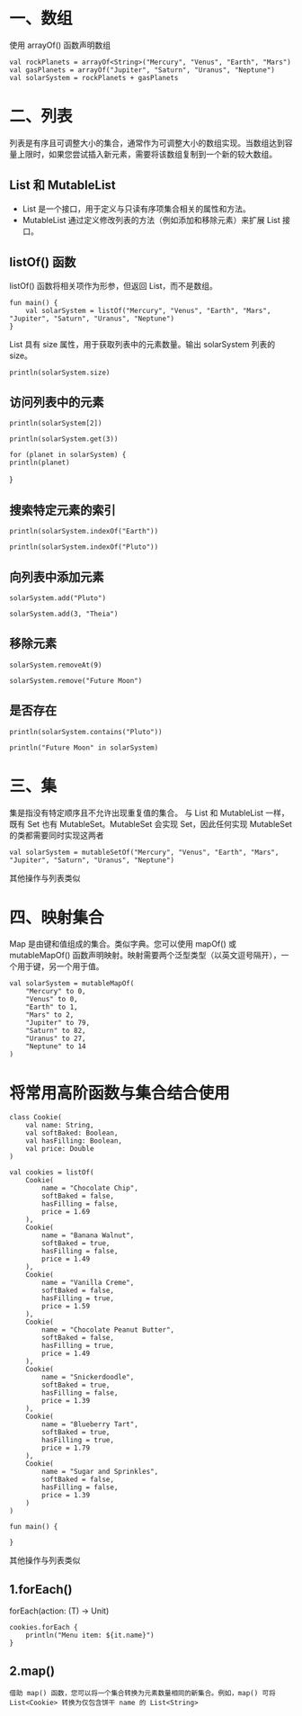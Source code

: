 # 一、数组
使用 arrayOf() 函数声明数组

    val rockPlanets = arrayOf<String>("Mercury", "Venus", "Earth", "Mars")
    val gasPlanets = arrayOf("Jupiter", "Saturn", "Uranus", "Neptune")
    val solarSystem = rockPlanets + gasPlanets

# 二、列表
列表是有序且可调整大小的集合，通常作为可调整大小的数组实现。当数组达到容量上限时，如果您尝试插入新元素，需要将该数组复制到一个新的较大数组。

## List 和 MutableList
- List 是一个接口，用于定义与只读有序项集合相关的属性和方法。
- MutableList 通过定义修改列表的方法（例如添加和移除元素）来扩展 List 接口。

## listOf() 函数
listOf() 函数将相关项作为形参，但返回 List，而不是数组。

    fun main() {
        val solarSystem = listOf("Mercury", "Venus", "Earth", "Mars", "Jupiter", "Saturn", "Uranus", "Neptune")
    }

List 具有 size 属性，用于获取列表中的元素数量。输出 solarSystem 列表的 size。

    println(solarSystem.size)

## 访问列表中的元素

    println(solarSystem[2])

    println(solarSystem.get(3))

    for (planet in solarSystem) {
    println(planet)
}

## 搜索特定元素的索引

    println(solarSystem.indexOf("Earth"))

    println(solarSystem.indexOf("Pluto"))

## 向列表中添加元素

    solarSystem.add("Pluto")

    solarSystem.add(3, "Theia")

## 移除元素

    solarSystem.removeAt(9)

    solarSystem.remove("Future Moon")

## 是否存在

    println(solarSystem.contains("Pluto"))

    println("Future Moon" in solarSystem)

# 三、集
集是指没有特定顺序且不允许出现重复值的集合。
与 List 和 MutableList 一样，既有 Set 也有 MutableSet。MutableSet 会实现 Set，因此任何实现 MutableSet 的类都需要同时实现这两者

    val solarSystem = mutableSetOf("Mercury", "Venus", "Earth", "Mars", "Jupiter", "Saturn", "Uranus", "Neptune")

其他操作与列表类似

# 四、映射集合
Map 是由键和值组成的集合。类似字典。您可以使用 mapOf() 或 mutableMapOf() 函数声明映射。映射需要两个泛型类型（以英文逗号隔开），一个用于键，另一个用于值。

    val solarSystem = mutableMapOf(
        "Mercury" to 0,
        "Venus" to 0,
        "Earth" to 1,
        "Mars" to 2,
        "Jupiter" to 79,
        "Saturn" to 82,
        "Uranus" to 27,
        "Neptune" to 14
    )


# 将常用高阶函数与集合结合使用

    class Cookie(
        val name: String,
        val softBaked: Boolean,
        val hasFilling: Boolean,
        val price: Double
    )

    val cookies = listOf(
        Cookie(
            name = "Chocolate Chip",
            softBaked = false,
            hasFilling = false,
            price = 1.69
        ),
        Cookie(
            name = "Banana Walnut",
            softBaked = true,
            hasFilling = false,
            price = 1.49
        ),
        Cookie(
            name = "Vanilla Creme",
            softBaked = false,
            hasFilling = true,
            price = 1.59
        ),
        Cookie(
            name = "Chocolate Peanut Butter",
            softBaked = false,
            hasFilling = true,
            price = 1.49
        ),
        Cookie(
            name = "Snickerdoodle",
            softBaked = true,
            hasFilling = false,
            price = 1.39
        ),
        Cookie(
            name = "Blueberry Tart",
            softBaked = true,
            hasFilling = true,
            price = 1.79
        ),
        Cookie(
            name = "Sugar and Sprinkles",
            softBaked = false,
            hasFilling = false,
            price = 1.39
        )
    )

    fun main() {

    }

其他操作与列表类似

## 1.forEach()
forEach(action: (T) -> Unit)

    cookies.forEach {
        println("Menu item: ${it.name}")
    }

## 2.map()
    借助 map() 函数，您可以将一个集合转换为元素数量相同的新集合。例如，map() 可将 List<Cookie> 转换为仅包含饼干 name 的 List<String>
